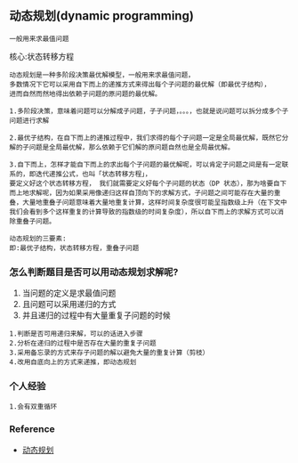 ## 动态规划(dynamic programming)

```text
一般用来求最值问题
```

核心:状态转移方程
```text
动态规划是一种多阶段决策最优解模型，一般用来求最值问题，
多数情况下它可以采用自下而上的递推方式来得出每个子问题的最优解（即最优子结构），
进而自然而然地得出依赖子问题的原问题的最优解。

1.多阶段决策，意味着问题可以分解成子问题，子子问题，。。。，也就是说问题可以拆分成多个子问题进行求解

2.最优子结构，在自下而上的递推过程中，我们求得的每个子问题一定是全局最优解，既然它分解的子问题是全局最优解，那么依赖于它们解的原问题自然也是全局最优解。

3.自下而上，怎样才能自下而上的求出每个子问题的最优解呢，可以肯定子问题之间是有一定联系的，即迭代递推公式，也叫「状态转移方程」，
要定义好这个状态转移方程， 我们就需要定义好每个子问题的状态（DP 状态），那为啥要自下而上地求解呢，因为如果采用像递归这样自顶向下的求解方式，子问题之间可能存在大量的重叠，大量地重叠子问题意味着大量地重复计算，这样时间复杂度很可能呈指数级上升（在下文中我们会看到多个这样重复的计算导致的指数级的时间复杂度），所以自下而上的求解方式可以消除重叠子问题。

动态规划的三要素:
即:最优子结构，状态转移方程，重叠子问题
```

### 怎么判断题目是否可以用动态规划求解呢?

1. 当问题的定义是求最值问题
2. 且问题可以采用递归的方式
3. 并且递归的过程中有大量重复子问题的时候

```text
1.判断是否可用递归来解，可以的话进入步骤
2.分析在递归的过程中是否存在大量的重复子问题
3.采用备忘录的方式来存子问题的解以避免大量的重复计算（剪枝）
4.改用自底向上的方式来递推，即动态规划
```
### 个人经验
```text
1.会有双重循环
```
### Reference

* [动态规划](https://www.cxyxiaowu.com/8536.html)
